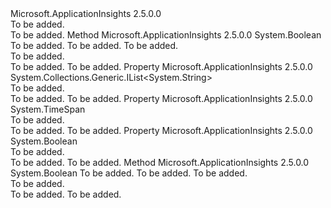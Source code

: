 <Type Name="IHeartbeatPropertyManager" FullName="Microsoft.ApplicationInsights.Extensibility.Implementation.Tracing.IHeartbeatPropertyManager">
  <TypeSignature Language="C#" Value="public interface IHeartbeatPropertyManager" />
  <TypeSignature Language="ILAsm" Value=".class public interface auto ansi abstract IHeartbeatPropertyManager" />
  <TypeSignature Language="DocId" Value="T:Microsoft.ApplicationInsights.Extensibility.Implementation.Tracing.IHeartbeatPropertyManager" />
  <TypeSignature Language="VB.NET" Value="Public Interface IHeartbeatPropertyManager" />
  <TypeSignature Language="F#" Value="type IHeartbeatPropertyManager = interface" />
  <AssemblyInfo>
    <AssemblyName>Microsoft.ApplicationInsights</AssemblyName>
    <AssemblyVersion>2.5.0.0</AssemblyVersion>
  </AssemblyInfo>
  <Interfaces />
  <Docs>
    <summary>To be added.</summary>
    <remarks>To be added.</remarks>
  </Docs>
  <Members>
    <Member MemberName="AddHeartbeatProperty">
      <MemberSignature Language="C#" Value="public bool AddHeartbeatProperty (string propertyName, string propertyValue, bool isHealthy);" />
      <MemberSignature Language="ILAsm" Value=".method public hidebysig newslot virtual instance bool AddHeartbeatProperty(string propertyName, string propertyValue, bool isHealthy) cil managed" />
      <MemberSignature Language="DocId" Value="M:Microsoft.ApplicationInsights.Extensibility.Implementation.Tracing.IHeartbeatPropertyManager.AddHeartbeatProperty(System.String,System.String,System.Boolean)" />
      <MemberSignature Language="VB.NET" Value="Public Function AddHeartbeatProperty (propertyName As String, propertyValue As String, isHealthy As Boolean) As Boolean" />
      <MemberSignature Language="F#" Value="abstract member AddHeartbeatProperty : string * string * bool -&gt; bool" Usage="iHeartbeatPropertyManager.AddHeartbeatProperty (propertyName, propertyValue, isHealthy)" />
      <MemberType>Method</MemberType>
      <AssemblyInfo>
        <AssemblyName>Microsoft.ApplicationInsights</AssemblyName>
        <AssemblyVersion>2.5.0.0</AssemblyVersion>
      </AssemblyInfo>
      <ReturnValue>
        <ReturnType>System.Boolean</ReturnType>
      </ReturnValue>
      <Parameters>
        <Parameter Name="propertyName" Type="System.String" />
        <Parameter Name="propertyValue" Type="System.String" />
        <Parameter Name="isHealthy" Type="System.Boolean" />
      </Parameters>
      <Docs>
        <param name="propertyName">To be added.</param>
        <param name="propertyValue">To be added.</param>
        <param name="isHealthy">To be added.</param>
        <summary>To be added.</summary>
        <returns>To be added.</returns>
        <remarks>To be added.</remarks>
      </Docs>
    </Member>
    <Member MemberName="ExcludedHeartbeatProperties">
      <MemberSignature Language="C#" Value="public System.Collections.Generic.IList&lt;string&gt; ExcludedHeartbeatProperties { get; }" />
      <MemberSignature Language="ILAsm" Value=".property instance class System.Collections.Generic.IList`1&lt;string&gt; ExcludedHeartbeatProperties" />
      <MemberSignature Language="DocId" Value="P:Microsoft.ApplicationInsights.Extensibility.Implementation.Tracing.IHeartbeatPropertyManager.ExcludedHeartbeatProperties" />
      <MemberSignature Language="VB.NET" Value="Public ReadOnly Property ExcludedHeartbeatProperties As IList(Of String)" />
      <MemberSignature Language="F#" Value="member this.ExcludedHeartbeatProperties : System.Collections.Generic.IList&lt;string&gt;" Usage="Microsoft.ApplicationInsights.Extensibility.Implementation.Tracing.IHeartbeatPropertyManager.ExcludedHeartbeatProperties" />
      <MemberType>Property</MemberType>
      <AssemblyInfo>
        <AssemblyName>Microsoft.ApplicationInsights</AssemblyName>
        <AssemblyVersion>2.5.0.0</AssemblyVersion>
      </AssemblyInfo>
      <ReturnValue>
        <ReturnType>System.Collections.Generic.IList&lt;System.String&gt;</ReturnType>
      </ReturnValue>
      <Docs>
        <summary>To be added.</summary>
        <value>To be added.</value>
        <remarks>To be added.</remarks>
      </Docs>
    </Member>
    <Member MemberName="HeartbeatInterval">
      <MemberSignature Language="C#" Value="public TimeSpan HeartbeatInterval { get; set; }" />
      <MemberSignature Language="ILAsm" Value=".property instance valuetype System.TimeSpan HeartbeatInterval" />
      <MemberSignature Language="DocId" Value="P:Microsoft.ApplicationInsights.Extensibility.Implementation.Tracing.IHeartbeatPropertyManager.HeartbeatInterval" />
      <MemberSignature Language="VB.NET" Value="Public Property HeartbeatInterval As TimeSpan" />
      <MemberSignature Language="F#" Value="member this.HeartbeatInterval : TimeSpan with get, set" Usage="Microsoft.ApplicationInsights.Extensibility.Implementation.Tracing.IHeartbeatPropertyManager.HeartbeatInterval" />
      <MemberType>Property</MemberType>
      <AssemblyInfo>
        <AssemblyName>Microsoft.ApplicationInsights</AssemblyName>
        <AssemblyVersion>2.5.0.0</AssemblyVersion>
      </AssemblyInfo>
      <ReturnValue>
        <ReturnType>System.TimeSpan</ReturnType>
      </ReturnValue>
      <Docs>
        <summary>To be added.</summary>
        <value>To be added.</value>
        <remarks>To be added.</remarks>
      </Docs>
    </Member>
    <Member MemberName="IsHeartbeatEnabled">
      <MemberSignature Language="C#" Value="public bool IsHeartbeatEnabled { get; set; }" />
      <MemberSignature Language="ILAsm" Value=".property instance bool IsHeartbeatEnabled" />
      <MemberSignature Language="DocId" Value="P:Microsoft.ApplicationInsights.Extensibility.Implementation.Tracing.IHeartbeatPropertyManager.IsHeartbeatEnabled" />
      <MemberSignature Language="VB.NET" Value="Public Property IsHeartbeatEnabled As Boolean" />
      <MemberSignature Language="F#" Value="member this.IsHeartbeatEnabled : bool with get, set" Usage="Microsoft.ApplicationInsights.Extensibility.Implementation.Tracing.IHeartbeatPropertyManager.IsHeartbeatEnabled" />
      <MemberType>Property</MemberType>
      <AssemblyInfo>
        <AssemblyName>Microsoft.ApplicationInsights</AssemblyName>
        <AssemblyVersion>2.5.0.0</AssemblyVersion>
      </AssemblyInfo>
      <ReturnValue>
        <ReturnType>System.Boolean</ReturnType>
      </ReturnValue>
      <Docs>
        <summary>To be added.</summary>
        <value>To be added.</value>
        <remarks>To be added.</remarks>
      </Docs>
    </Member>
    <Member MemberName="SetHeartbeatProperty">
      <MemberSignature Language="C#" Value="public bool SetHeartbeatProperty (string propertyName, string propertyValue = null, Nullable&lt;bool&gt; isHealthy = null);" />
      <MemberSignature Language="ILAsm" Value=".method public hidebysig newslot virtual instance bool SetHeartbeatProperty(string propertyName, string propertyValue, valuetype System.Nullable`1&lt;bool&gt; isHealthy) cil managed" />
      <MemberSignature Language="DocId" Value="M:Microsoft.ApplicationInsights.Extensibility.Implementation.Tracing.IHeartbeatPropertyManager.SetHeartbeatProperty(System.String,System.String,System.Nullable{System.Boolean})" />
      <MemberSignature Language="VB.NET" Value="Public Function SetHeartbeatProperty (propertyName As String, Optional propertyValue As String = null, Optional isHealthy As Nullable(Of Boolean) = null) As Boolean" />
      <MemberSignature Language="F#" Value="abstract member SetHeartbeatProperty : string * string * Nullable&lt;bool&gt; -&gt; bool" Usage="iHeartbeatPropertyManager.SetHeartbeatProperty (propertyName, propertyValue, isHealthy)" />
      <MemberType>Method</MemberType>
      <AssemblyInfo>
        <AssemblyName>Microsoft.ApplicationInsights</AssemblyName>
        <AssemblyVersion>2.5.0.0</AssemblyVersion>
      </AssemblyInfo>
      <ReturnValue>
        <ReturnType>System.Boolean</ReturnType>
      </ReturnValue>
      <Parameters>
        <Parameter Name="propertyName" Type="System.String" />
        <Parameter Name="propertyValue" Type="System.String" />
        <Parameter Name="isHealthy" Type="System.Nullable&lt;System.Boolean&gt;" />
      </Parameters>
      <Docs>
        <param name="propertyName">To be added.</param>
        <param name="propertyValue">To be added.</param>
        <param name="isHealthy">To be added.</param>
        <summary>To be added.</summary>
        <returns>To be added.</returns>
        <remarks>To be added.</remarks>
      </Docs>
    </Member>
  </Members>
</Type>